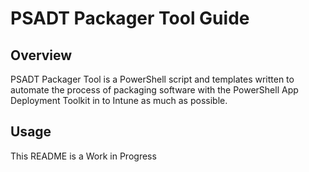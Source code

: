 # PSADT Packager Tool Guide

## Overview

PSADT Packager Tool is a PowerShell script and templates written to automate the process of packaging software with the PowerShell App Deployment Toolkit in to Intune as much as possible.

## Usage

This README is a Work in Progress
